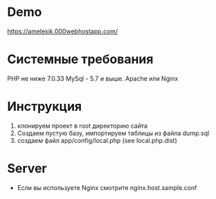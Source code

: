 # Demo
https://amelexik.000webhostapp.com/

# Системные требования

PHP не ниже 7.0.33
MySql - 5.7 и выше.
Apache или Nginx

# Инструкция

1. клонируем проект в root директорию сайта
2. Создаем пустую базу, импортируем таблицы из файла dump.sql
3. создаем файл app/config/local.php (see local.php.dist)

# Server
- Если вы используете Nginx смотрите nginx.host.sample.conf

